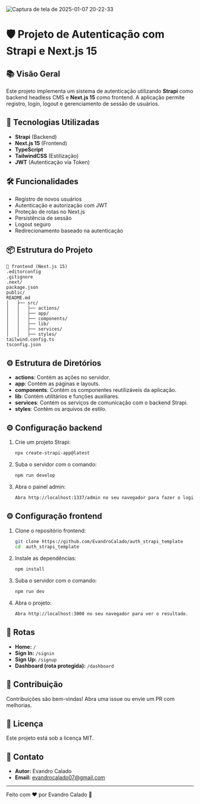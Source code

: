 
![Captura de tela de 2025-01-07 20-22-33](https://github.com/user-attachments/assets/7fc15ed7-9b52-4917-b7ef-1ba56acb744e)

# 🛡️ Projeto de Autenticação com Strapi e Next.js 15

## 📚 Visão Geral
Este projeto implementa um sistema de autenticação utilizando **Strapi** como backend headless CMS e **Next.js 15** como frontend. A aplicação permite registro, login, logout e gerenciamento de sessão de usuários.

## 🚀 Tecnologias Utilizadas

- **Strapi** (Backend)
- **Next.js 15** (Frontend)
- **TypeScript**
- **TailwindCSS** (Estilização)
- **JWT** (Autenticação via Token)

## 🛠️ Funcionalidades

- Registro de novos usuários
- Autenticação e autorização com JWT
- Proteção de rotas no Next.js
- Persistência de sessão
- Logout seguro
- Redirecionamento baseado na autenticação

## 📦 Estrutura do Projeto

```
📂 frontend (Next.js 15)
.editorconfig
.gitignore
.next/
package.json
public/
README.md
│   ├── src/
│   │   ├── actions/
│   │   ├── app/
│   │   ├── components/
│   │   ├── lib/
│   │   ├── services/
│   │   ├── styles/
tailwind.config.ts
tsconfig.json
```

## ⚙️ Estrutura de Diretórios
- **actions**: Contém as ações no servidor.
- **app**: Contém as páginas e layouts.
- **components**: Contém os componentes reutilizáveis da aplicação.
- **lib**: Contém utilitários e funções auxiliares.
- **services**: Contém os serviços de comunicação com o backend Strapi.
- **styles**: Contém os arquivos de estilo.

## ⚙️ Configuração backend

1. Crie um projeto Strapi:
   ```bash
   npx create-strapi-app@latest
   ```
2. Suba o servidor com o comando:
   ```bash
   npm run develop
   ```
3. Abra o painel admin:
   ```bash
   Abra http://localhost:1337/admin no seu navegador para fazer o login.
   ```

## ⚙️ Configuração frontend

1. Clone o repositório frontend:
   ```bash
   git clone https://github.com/EvandroCalado/auth_strapi_template
   cd  auth_strapi_template
   ```
2. Instale as dependências:
   ```bash
   npm install
   ```
3. Suba o servidor com o comando:
   ```bash
   npm run dev
   ```
4. Abra o projeto:
   ```bash
   Abra http://localhost:3000 no seu navegador para ver o resultado.
   ```

## 🔑 Rotas

- **Home:** `/`
- **Sign In:** `/signin`
- **Sign Up:** `/signup`
- **Dashboard (rota protegida):** `/dashboard`


## 📝 Contribuição
Contribuições são bem-vindas! Abra uma issue ou envie um PR com melhorias.

## 📄 Licença
Este projeto está sob a licença MIT.

## 🤝 Contato
- **Autor:** Evandro Calado
- **Email:** [evandrocalado07@gmail.com](mailto:evandrocalado07@gmail.com)

---
Feito com ❤️ por Evandro Calado 🚀

